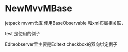 # NewMvvMBase
jetpack mvvm仓库 使用BaseObservable 和xml布局相关联，

test 是使用的例子

Editeobserver里主要是Editext checkbox的双向绑定例子

